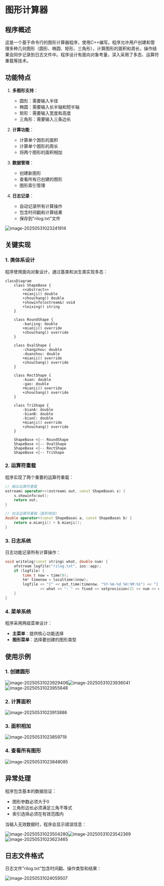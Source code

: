 # 图形计算器

## 程序概述
这是一个基于命令行的图形计算器程序，使用C++编写。程序允许用户创建和管理多种几何图形（圆形、椭圆、矩形、三角形），计算图形的面积和周长，操作结果会同步记录到日志文件中。程序设计有面向对象考量，深入采用了多态、运算符重载等技术。

## 功能特点
1. **多图形支持**：
   - 圆形：需要输入半径
   - 椭圆：需要输入长半轴和短半轴
   - 矩形：需要输入宽度和高度
   - 三角形：需要输入三条边长

2. **计算功能**：
   - 计算单个图形的面积
   - 计算单个图形的周长
   - 将两个图形的面积相加

3. **数据管理**：
   - 创建新图形
   - 查看所有已创建的图形
   - 图形索引管理

4. **日志记录**：
   - 自动记录所有计算操作
   - 包含时间戳和计算结果
   - 保存到"rilog.txt"文件

![image-20250531023241914](assets/image-20250531023241914.png)

## 关键实现

### 1. 类体系设计
程序使用面向对象设计，通过基类和派生类实现多态：

```mermaid
classDiagram
    class ShapeBase {
        <<abstract>>
        +mianji() double
        +zhouchang() double
        +showinfo(ostream&) void
        +leixing() string
    }
    
    class RoundShape {
        -banjing: double
        +mianji() override
        +zhouchang() override
    }
    
    class OvalShape {
        -changzhou: double
        -duanzhou: double
        +mianji() override
        +zhouchang() override
    }
    
    class RectShape {
        -kuan: double
        -gao: double
        +mianji() override
        +zhouchang() override
    }
    
    class TriShape {
        -bianA: double
        -bianB: double
        -bianC: double
        +mianji() override
        +zhouchang() override
    }
    
    ShapeBase <|-- RoundShape
    ShapeBase <|-- OvalShape
    ShapeBase <|-- RectShape
    ShapeBase <|-- TriShape
```

### 2. 运算符重载
程序实现了两个重要的运算符重载：

```cpp
// 输出运算符重载
ostream& operator<<(ostream& out, const ShapeBase& s) {
    s.showinfo(out);
    return out;
}

// 加法运算符重载（面积相加）
double operator+(const ShapeBase& a, const ShapeBase& b) {
    return a.mianji() + b.mianji();
}
```

### 3. 日志系统
日志功能记录所有计算操作：

```cpp
void writelog(const string& what, double num) {
    ofstream logfile("rilog.txt", ios::app);
    if (logfile) {
        time_t now = time(0);
        tm* timenow = localtime(&now);
        logfile << "[" << put_time(timenow, "%Y-%m-%d %H:%M:%S") << "] "
                << what << ": " << fixed << setprecision(2) << num << endl;
    }
}
```

### 4. 菜单系统
程序采用两级菜单设计：
- **主菜单**：提供核心功能选择
- **图形菜单**：选择要创建的图形类型

## 使用示例

### 1. 创建圆形

![image-20250531023929406](assets/image-20250531023929406.png)![image-20250531023936041](assets/image-20250531023936041.png)![image-20250531023955648](assets/image-20250531023955648.png)

### 2. 计算面积

![image-20250531023913886](assets/image-20250531023913886.png)

### 3. 面积相加

![image-20250531023859719](assets/image-20250531023859719.png)

### 4. 查看所有图形

![image-20250531023848085](assets/image-20250531023848085.png)

## 异常处理
程序包含基本的数据验证：
- 图形参数必须大于0
- 三角形边长必须满足三角不等式
- 索引选择必须在有效范围内

当输入无效数据时，程序会显示错误信息：

![image-20250531023504280](assets/image-20250531023504280.png)![image-20250531023542369](assets/image-20250531023542369.png)![image-20250531023623465](assets/image-20250531023623465.png)

## 日志文件格式
日志文件"rilog.txt"包含时间戳、操作类型和结果：

![image-20250531024059507](assets/image-20250531024059507.png)
